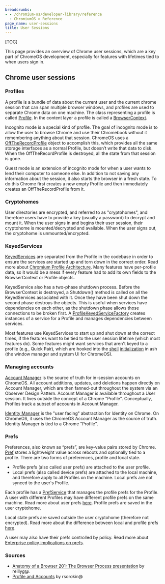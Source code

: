 ```yaml
---
breadcrumbs:
- - /chromium-os/developer-library/reference
  - ChromiumOS > Reference
page_name: user-sessions
title: User Sessions
---
```

[TOC]

This page provides an overview of Chrome user sessions, which are a key
part of ChromeOS development, especially for features with lifetimes tied to
when users sign in.

## Chrome user sessions

### Profiles

A profile is a bundle of data about the current user and the current chrome
session that can span multiple browser windows, and profiles are used to
separate Chrome data on one machine. The class representing a profile is called
[Profile](https://source.chromium.org/chromium/chromium/src/+/main:chrome/browser/profiles/profile.h).
In the content layer a profile is called a
[BrowserContext](https://source.chromium.org/chromium/chromium/src/+/refs/heads/main:content/public/browser/browser_context.h;drc=47042255a0d8acfbcf58cb0eea4607ec574b8419;l=108).

Incognito mode is a special kind of profile. The goal of incognito mode is to
allow the user to browse Chrome and use their Chromebook without it remembering
anything about that session. ChromeOS uses a
[OffTheRecordProfile](https://source.chromium.org/chromium/chromium/src/+/main:chrome/browser/profiles/off_the_record_profile_impl.h?q=OffTheRecordProfile)
object to accomplish this, which provides all the same storage interfaces as a
normal Profile, but doesn’t write that data to disk. When the
OffTheRecordProfile is destroyed, all the state from that session is gone.

Guest mode is an extension of incognito mode for when a user wants to lend their
computer to someone else. In addition to not saving any information about the
session, it also starts the browser in a fresh state. To do this Chrome first
creates a new empty Profile and then immediately creates an OffTheRecordProfile
from it.

### Cryptohomes

User directories are encrypted, and referred to as "cryptohomes", and therefore
users have to provide a key (usually a password) to decrypt and mount it.
When the user signs in and begins their user session, their cryptohome is
mounted/decrypted and available. When the user signs out, the cryptohome is
unmounted/encrypted.

### KeyedServices

[KeyedServices](https://source.chromium.org/chromium/chromium/src/+/main:components/keyed_service/core/keyed_service.h?q=KeyedService&ss=chromium%2Fchromium%2Fsrc)
are separated from the Profile in the codebase in order to ensure the services
are started up and torn down in the correct order. Read more about
[Chromium Profile Architecture](https://www.chromium.org/developers/design-documents/profile-architecture/).
Many features have per-profile data, so it would be a mess if every feature had
to add its own fields to the BrowserContext or Profile objects.

KeyedService also has a two-phase shutdown process. Before the BrowserContext
is destroyed, a Shutdown() method is called on all the KeyedServices associated
with it. Once they have been shut down the second phase destroys the objects.
This is useful when services have dependencies on each other, as the shutdown
phase allows those connections to be broken first. A
[ProfileKeyedServiceFactory](https://source.chromium.org/chromium/chromium/src/+/main:chrome/browser/profiles/profile_keyed_service_factory.h?q=ProfileKeyedServiceFactory)
creates instances of a service for a Profile and manages dependencies
between services.

Most features use KeyedServices to start up and shut down at the
correct times, if the features want to be tied to the user
session lifetime (which most features do). Some features might want services
that aren't keyed to a profile (e.g., Quick Pair), which are hooked into
the
[shell](https://source.chromium.org/chromium/chromium/src/+/main:ash/shell.h)
[initialization](https://source.chromium.org/chromium/chromium/src/+/refs/heads/main:ash/shell.h;l=848;drc=3b6a047da8255b32ec49f7c5476ed8429118b358;bpv=1;bpt=1)
in ash (the window manager and system UI for ChromeOS).

### Managing accounts

[Account Manager](https://source.chromium.org/chromium/chromium/src/+/main:components/account_manager_core/)
is the source of truth for in-session accounts on ChromeOS. All account
additions, updates, and deletions happen directly on Account Manager, which are
then fanned-out throughout the system via an Observer Design Pattern. Account
Manager is available throughout a User session. It lives outside the concept of
a Chrome "Profile". Conceptually, Profiles track a subset of accounts in
Account Manager.

[Identity Manager](https://source.chromium.org/chromium/chromium/src/+/main:components/signin/public/identity_manager/)
is the "user facing" abstraction for Identity on Chrome. On ChromeOS, it uses
the ChromeOS Account Manager as the source of truth. Identity Manager is tied
to a Chrome "Profile".

### Prefs

Preferences, also known as “prefs”, are key-value pairs stored by Chrome.
[Pref](https://chromium.googlesource.com/chromium/src/+/HEAD/chrome/browser/prefs/README.md)
stores a lightweight value across reboots and optionally tied to a profile.
There are two forms of preferences, profile and local state.

- Profile prefs (also called user prefs) are attached to the user profile.
- Local prefs (also called device prefs) are attached to the local machine,
and therefore apply to all Profiles on the machine. Local prefs are not
synced to the user's Profile.

Each profile has a
[PrefService](https://source.chromium.org/chromium/chromium/src/+/main:components/prefs/pref_service.h)
that manages the profile prefs for the Profile.
A user with different Profiles may have different profile prefs on the
same machine. Read more about user prefs
[here](https://chromium.googlesource.com/chromium/src/+/HEAD/chrome/browser/prefs/README.md).
Profile prefs are saved in the user cryptohome.

Local state prefs are saved outside the user cryptohome (therefore not
encrypted). Read more about the difference between local and profile prefs
[here](http://go/chromium-cookbook-policy-prefs#what-are-preferences).

A user may also have their prefs controlled by policy. Read more about
[Enterprise policy implications on prefs](/chromium-os/developer-library/guides/enterprise/enterprise-policy).

### Sources

- [Anatomy of a Browser 201: The Browser Process presentation](https://docs.google.com/presentation/d/1wM41jcVppQyagSk5ZEbiUvcGwkOnRI5ZK2JpZ9Dm8JA/edit?usp=sharing)
by reillyg@.
- [Profile and Accounts](https://docs.google.com/presentation/d/1f2W1YySPZGsR6LBJZU4KT78URAqbRZ_jILNuMo5uiRs/edit?usp=sharing)
by rsorokin@
